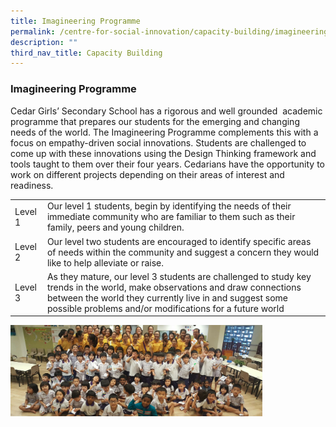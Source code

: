```yaml
---
title: Imagineering Programme
permalink: /centre-for-social-innovation/capacity-building/imagineering-programme/
description: ""
third_nav_title: Capacity Building
---
```

### Imagineering Programme

Cedar Girls’ Secondary School has a rigorous and well grounded  academic programme that prepares our students for the emerging and changing needs of the world. The Imagineering Programme complements this with a focus on empathy-driven social innovations. Students are challenged to come up with these innovations using the Design Thinking framework and tools taught to them over their four years. Cedarians have the opportunity to work on different projects depending on their areas of interest and readiness.

|  |  |
|---|---|
| Level 1 | Our level 1 students, begin by identifying the needs of their immediate community who are familiar to them such as their family, peers and young children. |
| Level 2 | Our level two students are encouraged to identify specific areas of needs within the community and suggest a concern they would like to help alleviate or raise.  |
| Level 3 | As they mature, our level 3 students are challenged to study key trends in the world, make observations and draw connections between the world they currently live in and suggest some possible problems and/or modifications for a future world  |

<img src="/images/imagineering.png" style="width:80%">